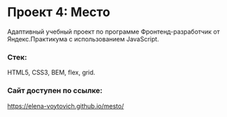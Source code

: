 # Проект 4: Место

Адаптивный учебный проект по программе Фронтенд-разработчик от Яндекс.Практикума c использованием JavaScript.

### Стек: 

HTML5, CSS3, BEM, flex, grid.

### Сайт доступен по ссылке:

https://elena-voytovich.github.io/mesto/
